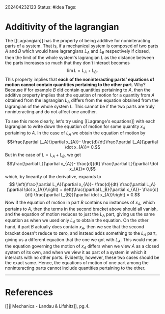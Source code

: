 202404232123
Status: #idea
Tags:

# Additivity of the lagrangian

The [[Lagrangian]] has the property of being additive for noninteracting parts of a system. That is, if a mechanical system is composed of two parts $A$ and $B$ which would have lagrangians $L_A$ and $L_B$ respectively if closed, then the limit of the whole system's lagrangian $L$ as the distance between the parts increases so much that they don't interact becomes 
$$\lim L = L_{A}+ L_B.$$
This property implies that **each of the noninteracting parts' equations of motion cannot contain quantities pertaining to the other part**. Why? Because if for example $B$ did contain quantities pertaining to $A$, then the additive property implies that the equation of motion for a quantity from $A$ obtained from the lagrangian $L_A$ differs from the equation obtained from the lagrangian of the whole system $L$. This cannot be if the two parts are truly noninteracting and do not affect one another. 

To see this more clearly, let's try using [[Lagrange's equations]] with each lagrangian to write down the equation of motion for some quantity $x_A$ pertaining to $A$. In the case of $L_A$ we obtain the equation of motion by $$\frac{\partial L_A}{\partial x_{A}}- \frac{d}{dt}\frac{\partial L_A}{\partial \dot x_{A}}= 0.$$ But in the case of $L = L_{A}+ L_B$, we get 
$$\frac{\partial L}{\partial x_{A}}- \frac{d}{dt} \frac{\partial L}{\partial \dot x_{A}}= 0,$$
which, by linearity of the derivative, expands to 
$$ \left(\frac{\partial L_A}{\partial x_{A}}- \frac{d}{dt} \frac{\partial L_A}{\partial \dot x_{A}}\right) + \left(\frac{\partial L_B}{\partial x_{A}}- \frac{d}{dt} \frac{\partial L_{B}}{\partial \dot x_{A}}\right) = 0.$$
Now if the equation of motion in part $B$ contains no instances of $x_A$, which pertains to $A$, then the terms in the second bracket above should all vanish, and the equation of motion reduces to just the $L_A$ part, giving us the same equation as when we used only $L_A$ to obtain the equation. On the other hand, if part $B$ actually does contain $x_A$, then we see that the second bracket doesn't reduce to zero, and instead adds something to the $L_A$ part, giving us a different equation that the one we got with $L_A$. This would mean the equation governing the motion of $x_A$ differs when we view $A$ as a closed system of its own, and when we view it as part of a system in which it interacts with no other parts. Evidently, however, these two cases should be the exact same. Hence, the equations of motion of one part among the noninteracting parts cannot include quantities pertaining to the other.

___
# References
[[📕 Mechanics - Landau & Lifshitz]], pg.4.